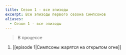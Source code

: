```yaml
---
title: Сезон 1 - все эпизоды
excerpt: Все эпизоды первого сезона Симпсонов
aliases:
  - Сезон 1 - все эпизоды
---
```

> В процессе

1. [[episode 1|Симпсоны жарятся на открытом огне]]